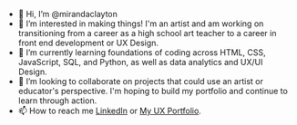 - 👋 Hi, I’m @mirandaclayton
- 👀 I’m interested in making things! I'm an artist and am working on transitioning from a career as a high school art teacher to a career in front end development or UX Design.
- 🌱 I’m currently learning foundations of coding across HTML, CSS, JavaScript, SQL, and Python, as well as data analytics and UX/UI Design.
- 💞️ I’m looking to collaborate on projects that could use an artist or educator's perspective. I'm hoping to build my portfolio and continue to learn through action.
- 📫 How to reach me <a href="https://linkedin.com/mirandalclayton/">LinkedIn</a> or <a href="https:/mirandaleecreative.wixsite.com/uxportfolio">My UX Portfolio</a>.

<!---
mirandaclayton/mirandaclayton is a ✨ special ✨ repository because its `README.md` (this file) appears on your GitHub profile.
You can click the Preview link to take a look at your changes.
--->

